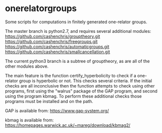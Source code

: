 # onerelatorgroups
Some scripts for computations in finitely generated one-relator groups.

The master branch is python2.7, and requires several additional modules:
https://github.com/cashenchris/grouptheory.git
https://github.com/cashenchris/freegroups.git
https://github.com/cashenchris/automaticgroups.git
https://github.com/cashenchris/smallcancellation.git

The current python3 branch is a subtree of grouptheory, as are all of the other modules above.


The main feature is the function certify_hyperbolicity to check if a one-relator group is hyperbolic or not. This checks several criteria. If the initial checks are all inconclusive then the function attempts to check using other programs, first using the "walrus" package of the GAP program, and second using the program kbmag. To perform these additional checks those programs must be installed and on the path.

GAP is available from:
https://www.gap-system.org/

kbmag is available from:
https://homepages.warwick.ac.uk/~mareg/download/kbmag2/

